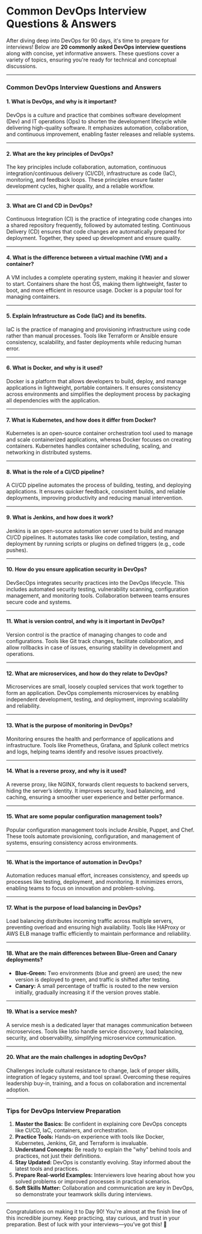 # Common DevOps Interview Questions & Answers

After diving deep into DevOps for 90 days, it's time to prepare for interviews! Below are **20 commonly asked DevOps interview questions** along with concise, yet informative answers. These questions cover a variety of topics, ensuring you're ready for technical and conceptual discussions.

----------

### **Common DevOps Interview Questions and Answers**

#### 1. **What is DevOps, and why is it important?**

DevOps is a culture and practice that combines software development (Dev) and IT operations (Ops) to shorten the development lifecycle while delivering high-quality software. It emphasizes automation, collaboration, and continuous improvement, enabling faster releases and reliable systems.

----------

#### 2. **What are the key principles of DevOps?**

The key principles include collaboration, automation, continuous integration/continuous delivery (CI/CD), infrastructure as code (IaC), monitoring, and feedback loops. These principles ensure faster development cycles, higher quality, and a reliable workflow.

----------

#### 3. **What are CI and CD in DevOps?**

Continuous Integration (CI) is the practice of integrating code changes into a shared repository frequently, followed by automated testing. Continuous Delivery (CD) ensures that code changes are automatically prepared for deployment. Together, they speed up development and ensure quality.

----------

#### 4. **What is the difference between a virtual machine (VM) and a container?**

A VM includes a complete operating system, making it heavier and slower to start. Containers share the host OS, making them lightweight, faster to boot, and more efficient in resource usage. Docker is a popular tool for managing containers.

----------

#### 5. **Explain Infrastructure as Code (IaC) and its benefits.**

IaC is the practice of managing and provisioning infrastructure using code rather than manual processes. Tools like Terraform or Ansible ensure consistency, scalability, and faster deployments while reducing human error.

----------

#### 6. **What is Docker, and why is it used?**

Docker is a platform that allows developers to build, deploy, and manage applications in lightweight, portable containers. It ensures consistency across environments and simplifies the deployment process by packaging all dependencies with the application.

----------

#### 7. **What is Kubernetes, and how does it differ from Docker?**

Kubernetes is an open-source container orchestration tool used to manage and scale containerized applications, whereas Docker focuses on creating containers. Kubernetes handles container scheduling, scaling, and networking in distributed systems.

----------

#### 8. **What is the role of a CI/CD pipeline?**

A CI/CD pipeline automates the process of building, testing, and deploying applications. It ensures quicker feedback, consistent builds, and reliable deployments, improving productivity and reducing manual intervention.

----------

#### 9. **What is Jenkins, and how does it work?**

Jenkins is an open-source automation server used to build and manage CI/CD pipelines. It automates tasks like code compilation, testing, and deployment by running scripts or plugins on defined triggers (e.g., code pushes).

----------

#### 10. **How do you ensure application security in DevOps?**

DevSecOps integrates security practices into the DevOps lifecycle. This includes automated security testing, vulnerability scanning, configuration management, and monitoring tools. Collaboration between teams ensures secure code and systems.

----------

#### 11. **What is version control, and why is it important in DevOps?**

Version control is the practice of managing changes to code and configurations. Tools like Git track changes, facilitate collaboration, and allow rollbacks in case of issues, ensuring stability in development and operations.

----------

#### 12. **What are microservices, and how do they relate to DevOps?**

Microservices are small, loosely coupled services that work together to form an application. DevOps complements microservices by enabling independent development, testing, and deployment, improving scalability and reliability.

----------

#### 13. **What is the purpose of monitoring in DevOps?**

Monitoring ensures the health and performance of applications and infrastructure. Tools like Prometheus, Grafana, and Splunk collect metrics and logs, helping teams identify and resolve issues proactively.

----------

#### 14. **What is a reverse proxy, and why is it used?**

A reverse proxy, like NGINX, forwards client requests to backend servers, hiding the server’s identity. It improves security, load balancing, and caching, ensuring a smoother user experience and better performance.

----------

#### 15. **What are some popular configuration management tools?**

Popular configuration management tools include Ansible, Puppet, and Chef. These tools automate provisioning, configuration, and management of systems, ensuring consistency across environments.

----------

#### 16. **What is the importance of automation in DevOps?**

Automation reduces manual effort, increases consistency, and speeds up processes like testing, deployment, and monitoring. It minimizes errors, enabling teams to focus on innovation and problem-solving.

----------

#### 17. **What is the purpose of load balancing in DevOps?**

Load balancing distributes incoming traffic across multiple servers, preventing overload and ensuring high availability. Tools like HAProxy or AWS ELB manage traffic efficiently to maintain performance and reliability.

----------

#### 18. **What are the main differences between Blue-Green and Canary deployments?**

-   **Blue-Green:** Two environments (blue and green) are used; the new version is deployed to green, and traffic is shifted after testing.
-   **Canary:** A small percentage of traffic is routed to the new version initially, gradually increasing it if the version proves stable.

----------

#### 19. **What is a service mesh?**

A service mesh is a dedicated layer that manages communication between microservices. Tools like Istio handle service discovery, load balancing, security, and observability, simplifying microservice communication.

----------

#### 20. **What are the main challenges in adopting DevOps?**

Challenges include cultural resistance to change, lack of proper skills, integration of legacy systems, and tool sprawl. Overcoming these requires leadership buy-in, training, and a focus on collaboration and incremental adoption.

----------

### **Tips for DevOps Interview Preparation**

1.  **Master the Basics:** Be confident in explaining core DevOps concepts like CI/CD, IaC, containers, and orchestration.
2.  **Practice Tools:** Hands-on experience with tools like Docker, Kubernetes, Jenkins, Git, and Terraform is invaluable.
3.  **Understand Concepts:** Be ready to explain the "why" behind tools and practices, not just their definitions.
4.  **Stay Updated:** DevOps is constantly evolving. Stay informed about the latest tools and practices.
5.  **Prepare Real-world Examples:** Interviewers love hearing about how you solved problems or improved processes in practical scenarios.
6.  **Soft Skills Matter:** Collaboration and communication are key in DevOps, so demonstrate your teamwork skills during interviews.

----------

Congratulations on making it to Day 90! You're almost at the finish line of this incredible journey. Keep practicing, stay curious, and trust in your preparation. Best of luck with your interviews—you’ve got this! 🚀
